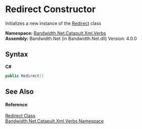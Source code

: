 ﻿# Redirect Constructor 
 

Initializes a new instance of the <a href ="T_Bandwidth_Net_Catapult_Xml_Verbs_Redirect.md">Redirect</a> class

**Namespace:**&nbsp;<a href ="N_Bandwidth_Net_Catapult_Xml_Verbs.md">Bandwidth.Net.Catapult.Xml.Verbs</a><br />**Assembly:**&nbsp;Bandwidth.Net (in Bandwidth.Net.dll) Version: 4.0.0

## Syntax

**C#**<br />
``` C#
public Redirect()
```


## See Also


#### Reference
<a href ="T_Bandwidth_Net_Catapult_Xml_Verbs_Redirect.md">Redirect Class</a><br /><a href ="N_Bandwidth_Net_Catapult_Xml_Verbs.md">Bandwidth.Net.Catapult.Xml.Verbs Namespace</a><br />